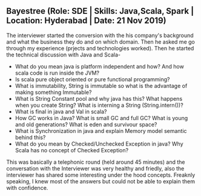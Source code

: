 ## Bayestree  (Role: SDE | Skills: Java,Scala, Spark | Location: Hyderabad | Date: 21 Nov 2019)
The interviewer started the conversion with the his company's background and what the business they do and on which domain. Then he asked me go through my experience (prjects and technologies worked). Then he started the technical discussion with Java and Scala- 
* What do you mean java is platform independent and how? And how scala code is run inside the JVM?
* Is scala pure object oriented or pure functional programming?
* What is immutability, String is immutable so what is the advantage of making something Immutable?
* What is String Constant pool and why java has this? What happens when you create String? What is interning a String (String.intern())?
* What is final in java and Val in scala?
* How GC works in Java? What is small GC and full GC? What is young and old generations? What is eden and survivour space?
* What is Synchronization in java and explain Memory model semantic behind this?
* What do you mean by Checked/Unchecked Exception in java? Why Scala has no concept of Checked Exception?

This was basically a telephonic round (held around 45 minutes) and the conversation with the Interviewer was very healthy and friedly, also the interviewer has shared some interesting under the hood concepts. Freaknly speaking, I knew most of the answers but could not be able to explain them with confidence. 
